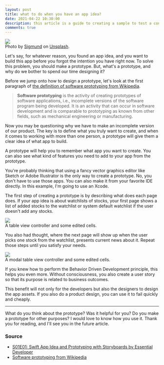 ```yaml
---
layout: post
title: what to do when you have an app idea?
date: 2021-04-22 10:30:00
description: this article is a guide to creating a sample to test a concept in software programming.
comments: true
---
```

<div class="row mt-3">
    <div class="col-sm mt-3 mt-md-0">
        <img class="img-fluid rounded z-depth-1" src="{{ site.baseurl }}/assets/img/app-idea/sigmund-prototype-illustration.jpg">
    </div>
</div>
<div class="caption">
    Photo by <a href="https://unsplash.com/@sigmund">Sigmund</a> on <a href="https://unsplash.com/s/photos/prototype">Unsplash</a>.
</div>

Let's say, for whatever reason, you found an app idea, and you want to build this app before you forgot the intention you have right now. To solve this problem, you should make a prototype. But, what's a prototype, and why do we bother to spend our time designing it?

Before we jump onto how to design a prototype, let's look at the first paragraph of <a href="https://en.wikipedia.org/wiki/Software_prototyping" target="blank">the definition of software prototyping from Wikipedia</a>.

><b>Software prototyping</b> is the activity of creating prototypes of software applications, i.e., incomplete versions of the software program being developed. It is an activity that can occur in software development and is comparable to prototyping as known from other fields, such as mechanical engineering or manufacturing.

Now you may be questioning why we have to make an incomplete version of our product. The key is to define what you truly want to create, and when it comes to working with more than one person, a prototype will give them a clear idea of what app to build. 

A prototype will help you to remember what app you want to create. You can also see what kind of features you need to add to your app from the prototype.

You're probably thinking that using a fancy vector graphics editor like Sketch or Adobe Illustrator is the only way to create a prototype. No, you don't have to use those apps. You can also make it from your favorite IDE directly. In this example, I'm going to use an Xcode.

The first step of creating a prototype is by describing what does each page does. If your app idea is about watchlists of stocks, your first page shows a list of added stocks to the watchlist or system default watchlist if the user doesn't add any stocks.

<div class="row mt-3">
    <div class="col-sm mt-3 mt-md-0">
        <img class="img-fluid rounded z-depth-1" src="{{ site.baseurl }}/assets/img/app-idea/xcode-watchlist.png">
    </div>
</div>
<div class="caption">
    A table view controller and some edited cells.
</div>

You also had thought, where the next page will show up when the user picks one stock from the watchlist, presents current news about it. Repeat those steps until you satisfy your needs.

<div class="row mt-3">
    <div class="col-sm mt-3 mt-md-0">
        <img class="img-fluid rounded z-depth-1" src="{{ site.baseurl }}/assets/img/app-idea/xcode-news.png">
    </div>
</div>
<div class="caption">
    A modal table view controller and some edited cells.
</div>

If you knew how to perform the Behavior Driven Development principle, this helps you even more. Without consciousness, you also create a user story so that its purpose is related to business outcomes.

This benefit will not only for the developers but also the designers to design the app assets. If you also do a product design, you can use it to fail quickly and cheaply.

<hr>

What do you think about the prototype? Was it helpful for you? Do you make a prototype for other purposes? I would love to know how you use it. Thank you for reading, and I'll see you in the future article.

### Source
<ul>
    <li><a href="https://www.essentialdeveloper.com/articles/s01e01-swift-app-idea-and-prototyping-with-storyboards">S01E01: Swift App Idea and Prototyping with Storyboards by Essential Developer</a></li>
    <li><a href="https://en.wikipedia.org/wiki/Software_prototyping">Software prototyping from Wikipedia</a></li>
</ul>